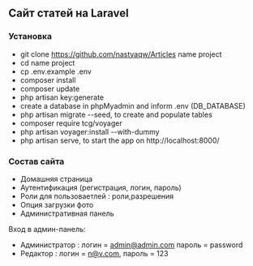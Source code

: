 ## Сайт статей на Laravel

### Установка

- git clone https://github.com/nastyaqw/Articles name project
- cd name project
- cp .env.example .env
- composer install
- composer update
- php artisan key:generate
- create a database in phpMyadmin and inform .env (DB_DATABASE)
- php artisan migrate --seed, to create and populate tables
- composer require tcg/voyager
- php artisan voyager:install --with-dummy
- php artisan serve, to start the app on http://localhost:8000/

### Состав сайта

-   Домашняя страница
-   Аутентификация (регистрация, логин, пароль)
-   Роли для пользоваетлей : роли,разрешения
-   Опция загрузки фото
-   Административная панель



Вход в админ-панель:
- Администратор : логин = admin@admin.com пароль = password
- Редактор : логин = n@v.com, пароль = 123

